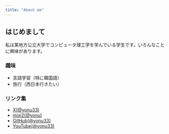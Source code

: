 ```yaml
---
title: "About me"
---
```


## はじめまして

私は某地方公立大学でコンピュータ理工学を学んでいる学生です。いろんなことに興味があります。

### 趣味
* 言語学習（特に韓国語）
* 旅行（西日本行きたい）

### リンク集
* [X(@yonu33)](https://x.com/yonu33)
* [mixi2(@yonu)](https://mixi.social/@yonu)
* [GitHub(@yonu33)](https://github.com/yonu33/)
* [YouTube(@yonu33)](https://www.youtube.com/@yonu33)